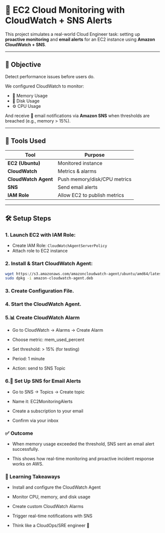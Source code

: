 # 🚨 EC2 Cloud Monitoring with CloudWatch + SNS Alerts

This project simulates a real-world Cloud Engineer task: setting up **proactive monitoring** and **email alerts** for an EC2 instance using **Amazon CloudWatch + SNS**.

---

## 🎯 Objective

Detect performance issues before users do.

We configured CloudWatch to monitor:
- 🧠 Memory Usage
- 💽 Disk Usage
- ⚙️ CPU Usage

And receive 🔔 email notifications via **Amazon SNS** when thresholds are breached (e.g., memory > 15%).

---

## 🧰 Tools Used

| Tool             | Purpose                                 |
|------------------|-----------------------------------------|
| **EC2 (Ubuntu)** | Monitored instance                      |
| **CloudWatch**   | Metrics & alarms                        |
| **CloudWatch Agent** | Push memory/disk/CPU metrics         |
| **SNS**          | Send email alerts                       |
| **IAM Role**     | Allow EC2 to publish metrics            |

---

## 🛠️ Setup Steps

### 1. Launch EC2 with IAM Role:
- Create IAM Role: `CloudWatchAgentServerPolicy`
- Attach role to EC2 instance

### 2. Install & Start CloudWatch Agent:
```bash
wget https://s3.amazonaws.com/amazoncloudwatch-agent/ubuntu/amd64/latest/amazon-cloudwatch-agent.deb
sudo dpkg -i amazon-cloudwatch-agent.deb
```
### 3. Create Configuration File.
### 4. Start the CloudWatch Agent.
### 5.📊 Create CloudWatch Alarm
- Go to CloudWatch → Alarms → Create Alarm

- Choose metric: mem_used_percent

- Set threshold: > 15% (for testing)

- Period: 1 minute

- Action: send to SNS Topic

### 6.📧 Set Up SNS for Email Alerts
- Go to SNS → Topics → Create topic

- Name it: EC2MonitoringAlerts

- Create a subscription to your email

- Confirm via your inbox

### ✅ Outcome
- When memory usage exceeded the threshold, SNS sent an email alert successfully.

- This shows how real-time monitoring and proactive incident response works on AWS.
  
### 🧠 Learning Takeaways
- Install and configure the CloudWatch Agent

- Monitor CPU, memory, and disk usage

- Create custom CloudWatch Alarms

- Trigger real-time notifications with SNS

- Think like a CloudOps/SRE engineer 🧩

